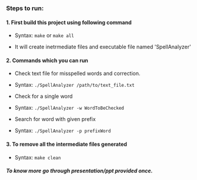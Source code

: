 ### Steps to run:

#### 1. First build this project using following command

   - Syntax: ``` make ```  or   ``` make all ```

   - It will create inetrmediate files and executable file named 'SpellAnalyzer'

#### 2. Commands which you can run

   - Check text file for misspelled words and correction.
   - Syntax: ``` ./SpellAnalyzer /path/to/text_file.txt ```

   - Check for a single word
   - Syntax: ``` ./SpellAnalyzer -w WordToBeChecked ```

   - Search for word with given prefix
   - Syntax: ``` ./SpellAnalyzer -p prefixWord ```

#### 3. To remove all the intermediate files generated

   - Syntax: ``` make clean ```




##### To know more go through presentation/ppt provided once.
